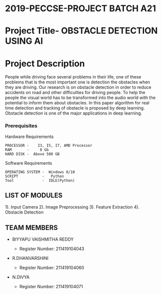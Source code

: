 # 2019-PECCSE-PROJECT BATCH A21

# Project Title- OBSTACLE DETECTION USING AI


# Project Description

People while driving face several problems in their life, one of these problems that is the most important one is detection the obstacles when they are driving. Our research is on obstacle detection in order to reduce accidents on road and other difficulties for driving people. To help the people the visual world has to be transformed into the audio world with the potential to inform them about obstacles. In this paper algorithm for real time detection and tracking of obstacle is proposed by deep learning. Obstacle detection is one of the major applications in deep learning. 


### Prerequisites


Hardware Requirements

```
PROCESSOR -    I3, I5, I7, AMD Processor
RAM       -     8 Gb
HARD DISK -  Above 500 GB
```

Software Requirements

```
OPERATING SYSTEM -  Windows 8/10
SCRIPT           -   Python 
Tool             -  IDLE(Python)
```
 
 
 ## LIST OF MODULES
 
 1). Input Camera
2). Image Preprocessing
3). Feature Extraction
4). Obstacle Detection

## TEAM MEMBERS

* BIYYAPU  VAISHMITHA REDDY
  - Register Number: 211419104043

* R.DHANVARSHINI 
  - Register Number: 211419104060

* N.DIVYA 
  - Register Number: 211419104071



